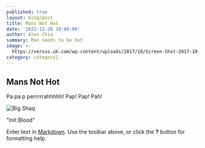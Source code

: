 ```yaml
---
published: true
layout: blog/post
title: Mans Not Hot
date: '2021-12-20 10:08:00'
author: Alex Chia
summary: Man needs to be hot
image: >-
  https://versus.uk.com/wp-content/uploads/2017/10/Screen-Shot-2017-10-26-at-13.37.29.png
category: category1
---
```

## Mans Not Hot

Pa pa p perrrrrahhhhh! Pap! Pap! Pah!

![Big Shaq]({{site.baseurl}}/https://versus.uk.com/wp-content/uploads/2017/10/Screen-Shot-2017-10-26-at-13.37.29.png)

"Init Blood"

Enter text in [Markdown](http://daringfireball.net/projects/markdown/). Use the toolbar above, or click the **?** button for formatting help.
